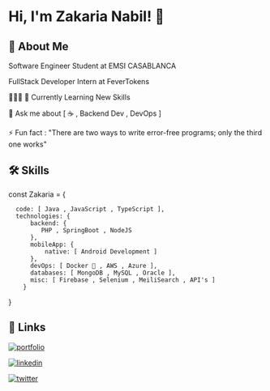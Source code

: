 
# Hi, I'm Zakaria Nabil! 👋


## 🚀 About Me
Software Engineer Student at EMSI CASABLANCA

FullStack Developer Intern at FeverTokens

👨🏻‍💻 🧠 Currently Learning New Skills

💬 Ask me about [ ☕️ , Backend Dev  , DevOps ]

⚡️ Fun fact : "There are two ways to write error-free programs; only the third one works"  




## 🛠 Skills
const Zakaria = {  
      
      code: [ Java , JavaScript , TypeScript ],   
      technologies: {
          backend: {
             PHP , SpringBoot , NodeJS
          },    
          mobileApp: {
              native: [ Android Development ]
          },   
          devOps: [ Docker 🐳 , AWS , Azure ],  
          databases: [ MongoDB , MySQL , Oracle ],   
          misc: [ Firebase , Selenium , MeiliSearch , API's ]
        }
}


## 🔗 Links
[![portfolio](https://img.shields.io/badge/my_portfolio-000?style=for-the-badge&logoColor=white)](https://www.nabilzakaria.software/)

[![linkedin](https://img.shields.io/badge/linkedin-0A66C2?style=for-the-badge&logo=linkedin&logoColor=white)](https://www.linkedin.com/in/zakaria-nabil-36259a1a5)

[![twitter](https://img.shields.io/badge/medium-black?style=for-the-badge&logo=medium&logoColor=white)](https://medium.com/@zakarianabil68)

